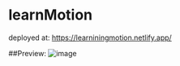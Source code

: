 # learnMotion

deployed at: https://learniningmotion.netlify.app/

##Preview:
![image](https://user-images.githubusercontent.com/34871260/183306356-3d8a25aa-418d-4c82-b0c7-9cfff3315801.png)
